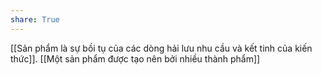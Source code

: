 ```yaml
---
share: True
---
```

[[Sản phẩm là sự bồi tụ của các dòng hải lưu nhu cầu và kết tinh của kiến thức]]. [[Một sản phẩm được tạo nên bởi nhiều thành phẩm]]
